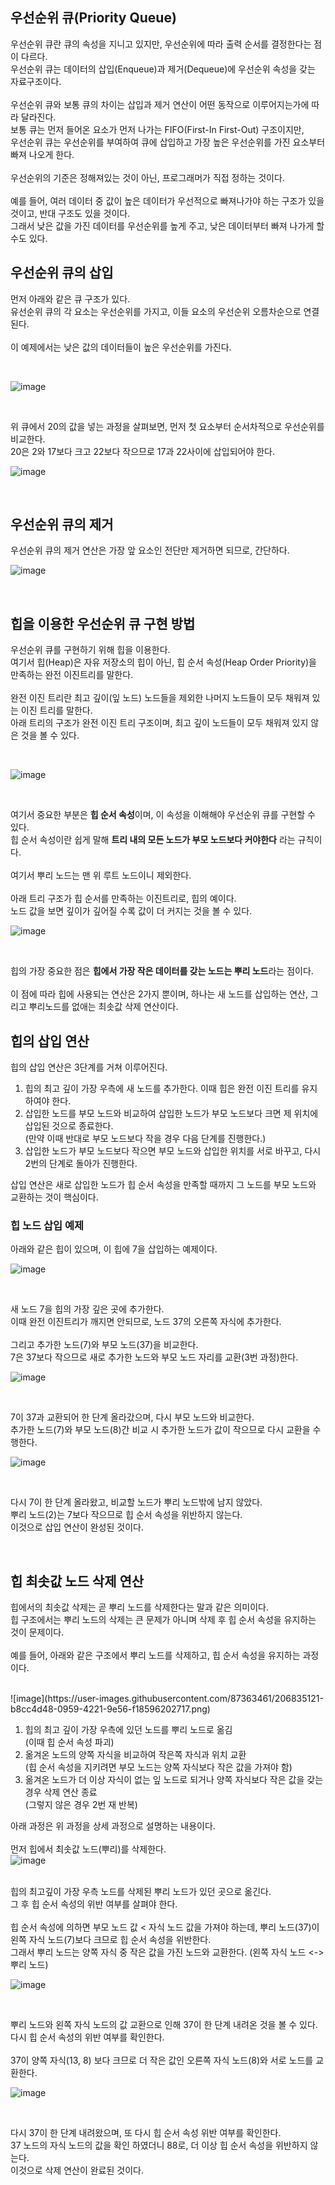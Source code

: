 ## 우선순위 큐(Priority Queue)
우선순위 큐란 큐의 속성을 지니고 있지만, 우선순위에 따라 출력 순서를 결정한다는 점이 다르다.
<br>
우선순위 큐는 데이터의 삽입(Enqueue)과 제거(Dequeue)에 우선순위 속성을 갖는 자료구조이다.
<br>
<br>
우선순위 큐와 보통 큐의 차이는 삽입과 제거 연산이 어떤 동작으로 이루어지는가에 따라 달라진다.
<br>
보통 큐는 먼저 들어온 요소가 먼저 나가는 FIFO(First-In First-Out) 구조이지만, 
<br>
우선순위 큐는 우선순위를 부여하여 큐에 삽입하고 가장 높은 우선순위를 가진 요소부터 빠져 나오게 한다.
<br>
<br>
우선순위의 기준은 정해져있는 것이 아닌, 프로그래머가 직접 정하는 것이다.
<br>
<br>
예를 들어, 여러 데이터 중 값이 높은 데이터가 우선적으로 빠져나가야 하는 구조가 있을 것이고, 반대 구조도 있을 것이다.
<br>
그래서 낮은 값을 가진 데이터를 우선순위를 높게 주고, 낮은 데이터부터 빠져 나가게 할 수도 있다.

## 우선순위 큐의 삽입
먼저 아래와 같은 큐 구조가 있다.
<br>
유선순위 큐의 각 요소는 우선순위를 가지고, 이들 요소의 우선순위 오름차순으로 연결된다.
<br>
<br>
이 예제에서는 낮은 값의 데이터들이 높은 우선순위를 가진다.

<br>

![image](https://user-images.githubusercontent.com/87363461/205622036-8b0b40d3-f274-486e-bc49-ee65fa08165d.png)

<br>

위 큐에서 20의 값을 넣는 과정을 살펴보면, 먼저 첫 요소부터 순서차적으로 우선순위를 비교한다.
<br>
20은 2와 17보다 크고 22보다 작으므로 17과 22사이에 삽입되어야 한다.
<br>

![image](https://user-images.githubusercontent.com/87363461/205622194-720b2a53-74a4-4021-849f-5e795c0a9c57.png)

<br>

## 우선순위 큐의 제거
우선순위 큐의 제거 연산은 가장 앞 요소인 전단만 제거하면 되므로, 간단하다.
<br>

![image](https://user-images.githubusercontent.com/87363461/205622500-7c799cb8-16d9-403b-a250-c606f2d127f9.png)

<br>

## 힙을 이용한 우선순위 큐 구현 방법
우선순위 큐를 구현하기 위해 힙을 이용한다.
<br>
여기서 힙(Heap)은 자유 저장소의 힙이 아닌, 힙 순서 속성(Heap Order Priority)을 만족하는 완전 이진트리를 말한다.
<br>
<br>
완전 이진 트리란 최고 깊이(잎 노드) 노드들을 제외한 나머지 노드들이 모두 채워져 있는 이진 트리를 말한다.
<br>
아래 트리의 구조가 완전 이진 트리 구조이며, 최고 깊이 노드들이 모두 채워져 있지 않은 것을 볼 수 있다.

<br>

![image](https://user-images.githubusercontent.com/87363461/205623208-ac4d3312-c8d9-470c-911b-da2b21cbbc8b.png)

<br>

여기서 중요한 부분은 <b>힙 순서 속성</b>이며, 이 속성을 이해해야 우선순위 큐를 구현할 수 있다.
<br>
힙 순서 속성이란 쉽게 말해 <b>트리 내의 모든 노드가 부모 노드보다 커야한다</b> 라는 규칙이다.
<br>
<br>
여기서 뿌리 노드는 맨 위 루트 노드이니 제외한다.
<br>
<br>
아래 트리 구조가 힙 순서를 만족하는 이진트리로, 힙의 예이다.
<br>
노드 값을 보면 깊이가 깊어질 수록 값이 더 커지는 것을 볼 수 있다.
<br>

![image](https://user-images.githubusercontent.com/87363461/205623506-0cb07bab-c641-4798-be26-bc8c5e36a9dc.png)

<br>

힙의 가장 중요한 점은 <b>힙에서 가장 작은 데이터를 갖는 노드는 뿌리 노드</b>라는 점이다.
<br>
<br>
이 점에 따라 힙에 사용되는 연산은 2가지 뿐이며, 하나는 새 노드를 삽입하는 연산, 그리고 뿌리노드를 없애는 최솟값 삭제 연산이다.

## 힙의 삽입 연산
힙의 삽입 연산은 3단계를 거쳐 이루어진다.

<ol>
  <li>힙의 최고 깊이 가장 우측에 새 노드를 추가한다. 이때 힙은 완전 이진 트리를 유지하여야 한다.</li>
  <li>삽입한 노드를 부모 노드와 비교하여 삽입한 노드가 부모 노드보다 크면 제 위치에 삽입된 것으로 종료한다.<br>
  (만약 이때 반대로 부모 노드보다 작을 경우 다음 단계를 진행한다.)</li>
  <li>삽입한 노드가 부모 노드보다 작으면 부모 노드와 삽입한 위치를 서로 바꾸고, 다시 2번의 단계로 돌아가 진행한다.</li>
</ol>

삽입 연산은 새로 삽입한 노드가 힙 순서 속성을 만족할 때까지 그 노드를 부모 노드와 교환하는 것이 핵심이다.

### 힙 노드 삽입 예제
아래와 같은 힙이 있으며, 이 힙에 7을 삽입하는 예제이다.
<br>

![image](https://user-images.githubusercontent.com/87363461/205625141-18531b97-2693-49fc-ab7e-ef5e26849a94.png)

<br>

새 노드 7을 힙의 가장 깊은 곳에 추가한다.
<br>
이때 완전 이진트리가 깨지면 안되므로, 노드 37의 오른쪽 자식에 추가한다.
<br>
<br>
그리고 추가한 노드(7)와 부모 노드(37)을 비교한다.
<br>
7은 37보다 작으므로 새로 추가한 노드와 부모 노드 자리를 교환(3번 과정)한다.
<br>

![image](https://user-images.githubusercontent.com/87363461/205625385-13c8df2c-db38-4073-aaba-0eb1974977d8.png)

<br>

7이 37과 교환되어 한 단계 올라갔으며, 다시 부모 노드와 비교한다.
<br>
추가한 노드(7)와 부모 노드(8)간 비교 시 추가한 노드가 값이 작으므로 다시 교환을 수행한다.
<br>

![image](https://user-images.githubusercontent.com/87363461/205625550-ddb7c36e-45bc-4ffa-a42e-bea1265be178.png)

<br>

다시 7이 한 단계 올라왔고, 비교할 노드가 뿌리 노드밖에 남지 않았다.
<br>
뿌리 노드(2)는 7보다 작으므로 힙 순서 속성을 위반하지 않는다.
<br>
이것으로 삽입 연산이 완성된 것이다.

<br>

## 힙 최솟값 노드 삭제 연산
힙에서의 최솟값 삭제는 곧 뿌리 노드를 삭제한다는 말과 같은 의미이다.
<br>
힙 구조에서는 뿌리 노드의 삭제는 큰 문제가 아니며 삭제 후 힙 순서 속성을 유지하는 것이 문제이다.<br>
<br>
예를 들어, 아래와 같은 구조에서 뿌리 노드를 삭제하고, 힙 순서 속성을 유지하는 과정이다.

<br>
![image](https://user-images.githubusercontent.com/87363461/206835121-b8cc4d48-0959-4221-9e56-f18596202717.png)

<br>

<ol>
<li>힙의 최고 깊이 가장 우측에 있던 노드를 뿌리 노드로 옮김<br>(이때 힙 순서 속성 파괴)</li>
<li>옮겨온 노드의 양쪽 자식을 비교하여 작은쪽 자식과 위치 교환<br>
(힙 순서 속성을 지키려면 부모 노드는 양쪽 자식보다 작은 값을 가져야 함)</li>
<li>옮겨온 노드가 더 이상 자식이 없는 잎 노드로 되거나 양쪽 자식보다 작은 값을 갖는 경우 삭제 연산 종료<br>
(그렇지 않은 경우 2번 재 반복)</li>
</ol>

아래 과정은 위 과정을 상세 과정으로 설명하는 내용이다.
<br>
<br>
먼저 힙에서 최솟값 노드(뿌리)를 삭제한다.
<br>
![image](https://user-images.githubusercontent.com/87363461/206835351-bc96b5da-1053-45b9-b0b2-b2b91f0a1574.png)

<br>
힙의 최고깊이 가장 우측 노드를 삭제된 뿌리 노드가 있던 곳으로 옮긴다.
<br>
그 후 힙 순서 속성의 위반 여부를 살펴야 한다.
<br>
<br>
힙 순서 속성에 의하면 부모 노드 값 < 자식 노드 값을 가져야 하는데, 뿌리 노드(37)이 왼쪽 자식 노드(7)보다 크므로 힙 순서 속성을 위반한다.
<br>
그래서 뿌리 노드는 양쪽 자식 중 작은 값을 가진 노드와 교환한다. (왼쪽 자식 노드 <-> 뿌리 노드)
<br>

![image](https://user-images.githubusercontent.com/87363461/206835397-db1688c2-48aa-4158-9ce1-46d260ea039c.png)

<br>

뿌리 노드와 왼쪽 자식 노드의 값 교환으로 인해 37이 한 단계 내려온 것을 볼 수 있다.
<br>
다시 힙 순서 속성의 위반 여부를 확인한다.
<br>
<br>
37이 양쪽 자식(13, 8) 보다 크므로 더 작은 값인 오른쪽 자식 노드(8)와 서로 노드를 교환한다.
<br>

![image](https://user-images.githubusercontent.com/87363461/206835435-98ccf8ae-253f-4afa-b763-6926e8022a92.png)

<br>

다시 37이 한 단계 내려왔으며, 또 다시 힙 순서 속성 위반 여부를 확인한다.
<br>
37 노드의 자식 노드의 값을 확인 하였더니 88로, 더 이상 힙 순서 속성을 위반하지 않는다.
<br>
이것으로 삭제 연산이 완료된 것이다.
